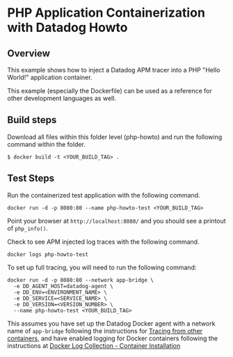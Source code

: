 # PHP Application Containerization with Datadog Howto
## Overview

This example shows how to inject a Datadog APM tracer into a PHP "Hello World!" application container.

This example (especially the Dockerfile) can be used as a reference for other development languages as well.

## Build steps

Download all files within this folder level (php-howto) and run the following command within the folder.
```
$ docker build -t <YOUR_BUILD_TAG> .
```

## Test Steps

Run the containerized test application with the following command.
```
docker run -d -p 8080:80 --name php-howto-test <YOUR_BUILD_TAG>
```

Point your browser at `http://localhost:8080/` and you should see a printout of `php_info()`.

Check to see APM injected log traces with the following command.
```
docker logs php-howto-test
```

To set up full tracing, you will need to run the following command:
```
docker run -d -p 8080:80 --network app-bridge \
  -e DD_AGENT_HOST=datadog-agent \
  -e DD_ENV=<ENVIRONMENT_NAME> \
  -e DD_SERVICE=<SERVICE_NAME> \
  -e DD_VERSION=<VERSION_NUMBER> \
  --name php-howto-test <YOUR_BUILD_TAG>
```
This assumes you have set up the Datadog Docker agent with a network name of `app-bridge` following the instructions for [Tracing from other containers](https://docs.datadoghq.com/containers/docker/apm/?tab=java&tabs=standard#tracing-from-other-containers), and have enabled logging for Docker containers following the instructions at [Docker Log Collection - Container Installation](https://docs.datadoghq.com/containers/docker/log/?tabs=dockerfile#installation)

